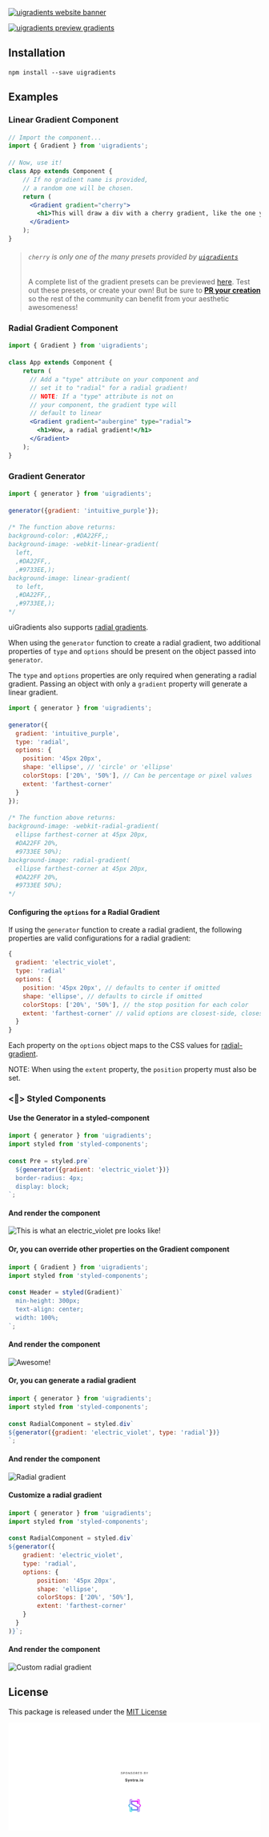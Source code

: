 [![uigradients website banner](https://imgur.com/xPdyAx4.png)](https://jsbros.github.io/uigradients/)

[![uigradients preview gradients](https://i.imgur.com/lFbfzII.png)](https://595f03bc-218b-4dc7-9045-df52791c557f.sbook.io/)


## Installation

    npm install --save uigradients

## Examples
### Linear Gradient Component

``` jsx
// Import the component...
import { Gradient } from 'uigradients';

// Now, use it!
class App extends Component {
    // If no gradient name is provided,
    // a random one will be chosen.
    return (
      <Gradient gradient="cherry">
        <h1>This will draw a div with a cherry gradient, like the one you're looking at right now.</h1>
      </Gradient>
    );
}
```
> ###### `cherry` is only one of the many presets provided by [_`uigradients`_](https://jsbros.github.io/uigradients/)
> A complete list of the gradient presets can be previewed [here](https://0df99f9c-6d93-4766-a009-1f633aa91579.sbook.io/).
> Test out these presets, or create your own! But be sure to
[**PR your creation**](https://github.com/JSBros/uigradients/compare) so the
rest of the community can benefit from your aesthetic awesomeness!

### Radial Gradient Component

``` jsx
import { Gradient } from 'uigradients';

class App extends Component {
    return (
      // Add a "type" attribute on your component and
      // set it to "radial" for a radial gradient!
      // NOTE: If a "type" attribute is not on
      // your component, the gradient type will
      // default to linear
      <Gradient gradient="aubergine" type="radial">
        <h1>Wow, a radial gradient!</h1>
      </Gradient>
    );
}
```

### Gradient Generator

``` jsx
import { generator } from 'uigradients';

generator({gradient: 'intuitive_purple'});

/* The function above returns:
background-color: ,#DA22FF,;
background-image: -webkit-linear-gradient(
  left,
  ,#DA22FF,,
  ,#9733EE,);
background-image: linear-gradient(
  to left,
  ,#DA22FF,,
  ,#9733EE,);
*/
```

uiGradients also supports [radial gradients](https://developer.mozilla.org/en-US/docs/Web/CSS/radial-gradient).

When using the `generator` function to create a radial gradient, two additional properties of `type` and `options` should be present on the object passed into `generator`.

The `type` and `options` properties are only required when generating a radial gradient. Passing an object with only a `gradient` property will generate a linear gradient.

``` jsx
import { generator } from 'uigradients';

generator({
  gradient: 'intuitive_purple',
  type: 'radial',
  options: {
    position: '45px 20px',
    shape: 'ellipse', // 'circle' or 'ellipse'
    colorStops: ['20%', '50%'], // Can be percentage or pixel values
    extent: 'farthest-corner'
  }
});

/* The function above returns:
background-image: -webkit-radial-gradient(
  ellipse farthest-corner at 45px 20px,
  #DA22FF 20%,
  #9733EE 50%);
background-image: radial-gradient(
  ellipse farthest-corner at 45px 20px,
  #DA22FF 20%,
  #9733EE 50%);
*/
```

#### Configuring the `options` for a Radial Gradient

If using the `generator` function to create a radial gradient, the following properties are valid configurations for a radial gradient:

```js
{
  gradient: 'electric_violet',
  type: 'radial'
  options: {
    position: '45px 20px', // defaults to center if omitted
    shape: 'ellipse', // defaults to circle if omitted
    colorStops: ['20%', '50%'], // the stop position for each color
    extent: 'farthest-corner' // valid options are closest-side, closest-corner, farthest-side, and farthest-corner
  }
}
```

Each property on the `options` object maps to the CSS values for [radial-gradient](https://developer.mozilla.org/en-US/docs/Web/CSS/radial-gradient).

NOTE: When using the `extent` property, the `position` property must also be set.

### <💅> Styled Components
#### Use the Generator in a styled-component

``` jsx
import { generator } from 'uigradients';
import styled from 'styled-components';

const Pre = styled.pre`
  ${generator({gradient: 'electric_violet'})}
  border-radius: 4px;
  display: block;
`;
```

#### And render the component

![This is what an electric_violet pre looks like!](https://imgur.com/hNuroip.png)

#### Or, you can override other properties on the Gradient component

``` jsx
import { Gradient } from 'uigradients';
import styled from 'styled-components';

const Header = styled(Gradient)`
  min-height: 300px;
  text-align: center;
  width: 100%;
`;
```

#### And render the component

![Awesome!](https://imgur.com/7G9C4eN.png)

#### Or, you can generate a radial gradient

```js
import { generator } from 'uigradients';
import styled from 'styled-components';

const RadialComponent = styled.div`
${generator({gradient: 'electric_violet', type: 'radial'})}
`;
```

#### And render the component

![Radial gradient](https://i.imgur.com/PcyFqtx.jpg)

#### Customize a radial gradient

```js
import { generator } from 'uigradients';
import styled from 'styled-components';

const RadialComponent = styled.div`
${generator({
    gradient: 'electric_violet',
    type: 'radial',
    options: {
        position: '45px 20px',
        shape: 'ellipse',
        colorStops: ['20%', '50%'],
        extent: 'farthest-corner'
    }
  }
)}`;
```

#### And render the component

![Custom radial gradient](https://i.imgur.com/ESjCRbI.jpg)

## License

This package is released under the [MIT License](LICENSE)


<img src="https://raw.githubusercontent.com/syntra/assets/master/syntra-sponsorship.svg?sanitize=true"/>
